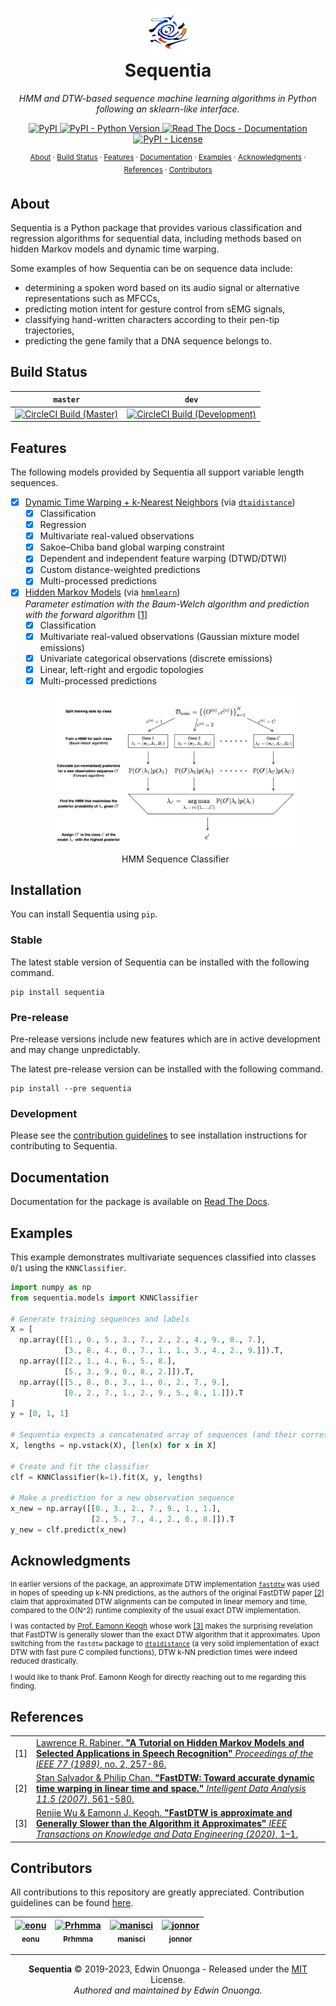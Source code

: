 <p align="center">
  <h1 align="center">
    <img src="https://raw.githubusercontent.com/eonu/sequentia/master/docs/_static/images/logo.png" width="75px"><br/>
    Sequentia
  </h1>
</p>

<p align="center">
  <em>HMM and DTW-based sequence machine learning algorithms in Python following an sklearn-like interface.</em>
</p>

<p align="center">
  <div align="center">
    <a href="https://pypi.org/project/sequentia">
      <img src="https://img.shields.io/pypi/v/sequentia?logo=pypi&style=flat-square" alt="PyPI"/>
    </a>
    <a href="https://pypi.org/project/sequentia">
      <img src="https://img.shields.io/pypi/pyversions/sequentia?logo=python&style=flat-square" alt="PyPI - Python Version"/>
    </a>
    <a href="https://sequentia.readthedocs.io/en/latest">
      <img src="https://img.shields.io/readthedocs/sequentia.svg?logo=read-the-docs&style=flat-square" alt="Read The Docs - Documentation">
    </a>
    <a href="https://raw.githubusercontent.com/eonu/sequentia/master/LICENSE">
      <img src="https://img.shields.io/pypi/l/sequentia?style=flat-square" alt="PyPI - License"/>
    </a>
  </div>
</p>

<p align="center">
  <sup>
    <a href="#about">About</a> ·
    <a href="#build-status">Build Status</a> ·
    <a href="#features">Features</a> ·
    <a href="#documentation">Documentation</a> ·
    <a href="#examples">Examples</a> ·
    <a href="#acknowledgments">Acknowledgments</a> ·
    <a href="#references">References</a> ·
    <a href="#contributors">Contributors</a>
  </sup>
</p>

## About

Sequentia is a Python package that provides various classification and regression algorithms for sequential data, including methods based on hidden Markov models and dynamic time warping.

Some examples of how Sequentia can be on sequence data include:

- determining a spoken word based on its audio signal or alternative representations such as MFCCs,
- predicting motion intent for gesture control from sEMG signals,
- classifying hand-written characters according to their pen-tip trajectories,
- predicting the gene family that a DNA sequence belongs to.

## Build Status

| `master` | `dev` |
| -------- | ------|
| [![CircleCI Build (Master)](https://img.shields.io/circleci/build/github/eonu/sequentia/master?logo=circleci&style=flat-square)](https://app.circleci.com/pipelines/github/eonu/sequentia?branch=master) | [![CircleCI Build (Development)](https://img.shields.io/circleci/build/github/eonu/sequentia/dev?logo=circleci&style=flat-square)](https://app.circleci.com/pipelines/github/eonu/sequentia?branch=master) |

## Features

The following models provided by Sequentia all support variable length sequences.

- [x] [Dynamic Time Warping + k-Nearest Neighbors](https://sequentia.readthedocs.io/en/latest/sections/classifiers/knn.html) (via [`dtaidistance`](https://github.com/wannesm/dtaidistance))
  - [x] Classification
  - [x] Regression
  - [x] Multivariate real-valued observations
  - [x] Sakoe–Chiba band global warping constraint
  - [x] Dependent and independent feature warping (DTWD/DTWI)
  - [x] Custom distance-weighted predictions
  - [x] Multi-processed predictions
- [x] [Hidden Markov Models](https://sequentia.readthedocs.io/en/latest/sections/classifiers/gmmhmm.html) (via [`hmmlearn`](https://github.com/hmmlearn/hmmlearn))<br/><em>Parameter estimation with the Baum-Welch algorithm and prediction with the forward algorithm</em> [[1]](#references)
  - [x] Classification
  - [x] Multivariate real-valued observations (Gaussian mixture model emissions)
  - [x] Univariate categorical observations (discrete emissions)
  - [x] Linear, left-right and ergodic topologies
  - [x] Multi-processed predictions

  <p align="center">
    <img src="https://raw.githubusercontent.com/eonu/sequentia/master/docs/_static/images/classifier.png" width="80%"/><br/>
    HMM Sequence Classifier
  </p>

## Installation

You can install Sequentia using `pip`.

### Stable

The latest stable version of Sequentia can be installed with the following command.

```console
pip install sequentia
```

### Pre-release

Pre-release versions include new features which are in active development and may change unpredictably.

The latest pre-release version can be installed with the following command.

```console
pip install --pre sequentia
```

### Development

Please see the [contribution guidelines](/CONTRIBUTING.md) to see installation instructions for contributing to Sequentia.

## Documentation

Documentation for the package is available on [Read The Docs](https://sequentia.readthedocs.io/en/latest).

## Examples

This example demonstrates multivariate sequences classified into classes `0`/`1` using the `KNNClassifier`.

```python
import numpy as np
from sequentia.models import KNNClassifier

# Generate training sequences and labels
X = [
  np.array([[1., 0., 5., 3., 7., 2., 2., 4., 9., 8., 7.],
            [3., 8., 4., 0., 7., 1., 1., 3., 4., 2., 9.]]).T,
  np.array([[2., 1., 4., 6., 5., 8.],
            [5., 3., 9., 0., 8., 2.]]).T,
  np.array([[5., 8., 0., 3., 1., 0., 2., 7., 9.],
            [0., 2., 7., 1., 2., 9., 5., 8., 1.]]).T
]
y = [0, 1, 1]

# Sequentia expects a concatenated array of sequences (and their corresponding lengths)
X, lengths = np.vstack(X), [len(x) for x in X]

# Create and fit the classifier
clf = KNNClassifier(k=1).fit(X, y, lengths)

# Make a prediction for a new observation sequence
x_new = np.array([[0., 3., 2., 7., 9., 1., 1.],
                  [2., 5., 7., 4., 2., 0., 8.]]).T
y_new = clf.predict(x_new)
```

## Acknowledgments

<sup>
<p>

In earlier versions of the package, an approximate DTW implementation [`fastdtw`](https://github.com/slaypni/fastdtw) was used in hopes of speeding up k-NN predictions, as the authors of the original FastDTW paper [[2]](#references) claim that approximated DTW alignments can be computed in linear memory and time, compared to the O(N^2) runtime complexity of the usual exact DTW implementation.

</p>
</sup>
<sup>
<p>

I was contacted by [Prof. Eamonn Keogh](https://www.cs.ucr.edu/~eamonn/) whose work [[3]](#references) makes the surprising revelation that FastDTW is generally slower than the exact DTW algorithm that it approximates. Upon switching from the `fastdtw` package to [`dtaidistance`](https://github.com/wannesm/dtaidistance) (a very solid implementation of exact DTW with fast pure C compiled functions), DTW k-NN prediction times were indeed reduced drastically.

</p>
</sup>
<sup>
<p>

I would like to thank Prof. Eamonn Keogh for directly reaching out to me regarding this finding.

</p>
</sup>

## References

<table>
  <tbody>
    <tr>
      <td>[1]</td>
      <td>
        <a href=https://web.ece.ucsb.edu/Faculty/Rabiner/ece259/Reprints/tutorial%20on%20hmm%20and%20applications.pdf">Lawrence R. Rabiner. <b>"A Tutorial on Hidden Markov Models and Selected Applications in Speech Recognition"</b> <em>Proceedings of the IEEE 77 (1989)</em>, no. 2, 257-86.</a>
      </td>
    </tr>
    <tr>
      <td>[2]</td>
      <td>
        <a href="https://pdfs.semanticscholar.org/05a2/0cde15e172fc82f32774dd0cf4fe5827cad2.pdf">Stan Salvador & Philip Chan. <b>"FastDTW: Toward accurate dynamic time warping in linear time and space."</b> <em>Intelligent Data Analysis 11.5 (2007)</em>, 561-580.</a>
      </td>
    </tr>
    <tr>
      <td>[3]</td>
      <td>
        <a href="https://arxiv.org/ftp/arxiv/papers/2003/2003.11246.pdf">Renjie Wu & Eamonn J. Keogh. <b>"FastDTW is approximate and Generally Slower than the Algorithm it Approximates"</b> <em>IEEE Transactions on Knowledge and Data Engineering (2020)</em>, 1–1.</a>
      </td>
    </tr>
  </tbody>
</table>

## Contributors

All contributions to this repository are greatly appreciated. Contribution guidelines can be found [here](/CONTRIBUTING.md).

<table>
	<thead>
		<tr>
			<th align="center">
        <a href="https://github.com/eonu">
          <img src="https://avatars0.githubusercontent.com/u/24795571?s=460&v=4" alt="eonu" width="60px">
          <br/><sub><b>eonu</b></sub>
        </a>
			</th>
      <th align="center">
        <a href="https://github.com/Prhmma">
          <img src="https://avatars0.githubusercontent.com/u/16954887?s=460&v=4" alt="Prhmma" width="60px">
          <br/><sub><b>Prhmma</b></sub>
        </a>
			</th>
      <th align="center">
        <a href="https://github.com/manisci">
          <img src="https://avatars.githubusercontent.com/u/30268711?v=4" alt="manisci" width="60px">
          <br/><sub><b>manisci</b></sub>
        </a>
      </th>
      <th align="center">
        <a href="https://github.com/jonnor">
          <img src="https://avatars.githubusercontent.com/u/45185?v=4" alt="jonnor" width="60px">
          <br/><sub><b>jonnor</b></sub>
        </a>
      </th>
			<!-- Add more <th></th> blocks for more contributors -->
		</tr>
	</thead>
</table>

---

<p align="center">
  <b>Sequentia</b> &copy; 2019-2023, Edwin Onuonga - Released under the <a href="https://opensource.org/licenses/MIT">MIT</a> License.<br/>
  <em>Authored and maintained by Edwin Onuonga.</em>
</p>